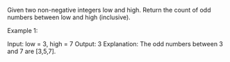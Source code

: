 Given two non-negative integers low and high. Return the count of odd numbers between low and high (inclusive).


Example 1:

Input: low = 3, high = 7
Output: 3
Explanation: The odd numbers between 3 and 7 are [3,5,7].